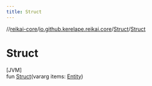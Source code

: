 ```yaml
---
title: Struct
---
```

//[reikai-core](../../../index.html)/[io.github.kerelape.reikai.core](../index.html)/[Struct](index.html)/[Struct](-struct.html)



# Struct



[JVM]\
fun [Struct](-struct.html)(vararg items: [Entity](../-entity/index.html))




